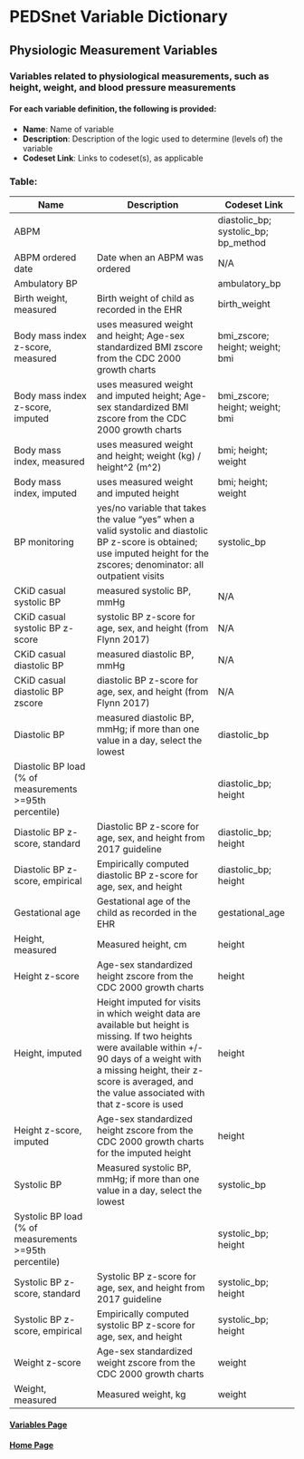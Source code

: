 # PEDSnet Variable Dictionary

## Physiologic Measurement Variables

### Variables related to physiological measurements, such as height, weight, and blood pressure measurements

#### For each variable definition, the following is provided:
* **Name**: Name of variable
* **Description**: Description of the logic used to determine (levels of) the variable
* **Codeset Link**: Links to codeset(s), as applicable

### Table:

| Name | Description | Codeset Link |
|------|-------------|--------------|
| ABPM | | diastolic_bp; systolic_bp; bp_method |
| ABPM ordered date | Date when an ABPM was ordered | N/A |
| Ambulatory BP | | ambulatory_bp |
| Birth weight, measured | Birth weight of child as recorded in the EHR | birth_weight |
| Body mass index z-score, measured | uses measured weight and height; Age-sex standardized BMI zscore from the CDC 2000 growth charts | bmi_zscore; height; weight; bmi |
| Body mass index z-score, imputed | uses measured weight and imputed height; Age-sex standardized BMI zscore from the CDC 2000 growth charts | bmi_zscore; height; weight; bmi |
| Body mass index, measured | uses measured weight and height; weight (kg) / height^2 (m^2) | bmi; height; weight |
| Body mass index, imputed | uses measured weight and imputed height | bmi; height; weight |
| BP monitoring | yes/no variable that takes the value “yes” when a valid systolic and diastolic BP z-score is obtained; use imputed height for the zscores; denominator: all outpatient visits | systolic_bp |
| CKiD casual systolic BP | measured systolic BP, mmHg  | N/A |
| CKiD casual systolic BP z-score | systolic BP z-score for age, sex, and height (from Flynn 2017) | N/A |
| CKiD casual diastolic BP | measured diastolic BP, mmHg | N/A |
| CKiD casual diastolic BP zscore | diastolic BP z-score for age, sex, and height (from Flynn 2017) | N/A |
| Diastolic BP | measured diastolic BP, mmHg; if more than one value in a day, select the lowest | diastolic_bp |
| Diastolic BP load (% of measurements >=95th percentile) | | diastolic_bp; height |
| Diastolic BP z-score, standard | Diastolic BP z-score for age, sex, and height from 2017 guideline  | diastolic_bp; height |
| Diastolic BP z-score, empirical | Empirically computed diastolic BP z-score for age, sex, and height | diastolic_bp; height |
| Gestational age | Gestational age of the child as recorded in the EHR | gestational_age |
| Height, measured | Measured height, cm | height |
| Height z-score | Age-sex standardized height zscore from the CDC 2000 growth charts | height |
| Height, imputed | Height imputed for visits in which weight data are available but height is missing. If two heights were available within +/- 90 days of a weight with a missing height, their z-score is averaged, and the value associated with that z-score is used | height |
| Height z-score, imputed | Age-sex standardized height zscore from the CDC 2000 growth charts for the imputed height | height |
| Systolic BP | Measured systolic BP, mmHg; if more than one value in a day, select the lowest | systolic_bp |
| Systolic BP load (% of measurements >=95th percentile) | | systolic_bp; height |
| Systolic BP z-score, standard | Systolic BP z-score for age, sex, and height from 2017 guideline  | systolic_bp; height |
| Systolic BP z-score, empirical | Empirically computed systolic BP z-score for age, sex, and height | systolic_bp; height |
| Weight z-score | Age-sex standardized weight zscore from the CDC 2000 growth charts | weight |
| Weight, measured | Measured weight, kg | weight |

#### [Variables Page](./hierarchy.md)

#### [Home Page](https://pedsnet.github.io/Variable-Dictionary/)

